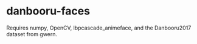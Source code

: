 # danbooru-faces

Requires numpy, OpenCV, lbpcascade_animeface, and the Danbooru2017 dataset from gwern.
